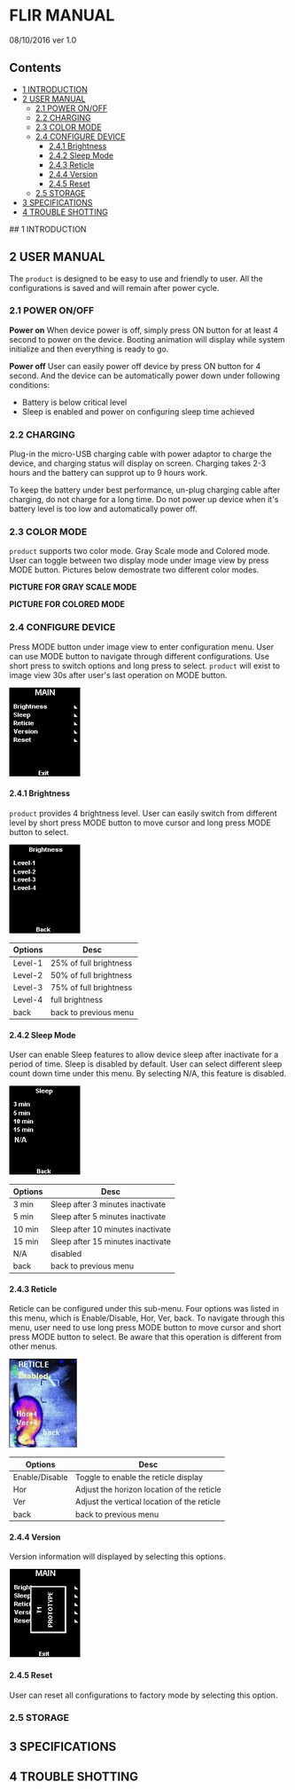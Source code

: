 # FLIR MANUAL
08/10/2016
ver 1.0


## Contents
* [1 INTRODUCTION](#id-section1)
* [2 USER MANUAL]()
	* [2.1 POWER ON/OFF]()
	* [2.2 CHARGING]()
	* [2.3 COLOR MODE]()
	* [2.4 CONFIGURE DEVICE]()
		* [2.4.1 Brightness]()
		* [2.4.2 Sleep Mode]()
		* [2.4.3 Reticle]()
		* [2.4.4 Version]()
		* [2.4.5 Reset]()
	* [2.5 STORAGE]()
* [3 SPECIFICATIONS]()
* [4 TROUBLE SHOTTING]()

<div id='id-section1'/>
## 1 INTRODUCTION

## 2 USER MANUAL
The `product` is designed to be easy to use and friendly to user. All the configurations is saved and will remain after power cycle. 

### 2.1 POWER ON/OFF
**Power on**
When device power is off, simply press ON button for at least 4 second to power on the device. Booting animation will display while system initialize and then everything is ready to go.

**Power off**
User can easily power off device by press ON button for 4 second. And the device can be automatically power down under following conditions:
* Battery is below critical level
* Sleep is enabled and power on configuring sleep time achieved

### 2.2 CHARGING
Plug-in the micro-USB charging cable with power adaptor to charge the device, and charging status will display on screen. Charging takes 2-3 hours and the battery can supprot up to 9 hours work.

To keep the battery under best performance, un-plug charging cable after charging, do not charge for a long time. Do not power up device when it's battery level is too low and automatically power off.

### 2.3 COLOR MODE
`product` supports two color mode. Gray Scale mode and Colored mode. User can toggle between two display mode under image view by press MODE button. Pictures below demostrate two different color modes.

**PICTURE FOR GRAY SCALE MODE**

**PICTURE FOR COLORED MODE**

### 2.4 CONFIGURE DEVICE
Press MODE button under image view to enter configuration menu. User can use MODE button to navigate through different configurations. Use short press to switch options and long press to select. `product` will exist to image view 30s after user's last operation on MODE button.

![](https://github.com/uestc-maddog/Flir_Camera/blob/master/Flir%20Doc/picture/content.bmp)


#### 2.4.1 Brightness
`product` provides 4 brightness level. User can easily switch from different level by short press MODE button to move cursor and long press MODE button to select.

![](https://github.com/uestc-maddog/Flir_Camera/blob/master/Flir%20Doc/picture/content_brightness.bmp)

|Options|Desc|
|---|---|
|Level-1|25% of full brightness|
|Level-2|50% of full brightness|
|Level-3|75% of full brightness|
|Level-4|full brightness|
|back|back to previous menu|


#### 2.4.2 Sleep Mode
User can enable Sleep features to allow device sleep after inactivate for a period of time. Sleep is disabled by default. User can select different sleep count down time under this menu. By selecting N/A, this feature is disabled.

![](https://github.com/uestc-maddog/Flir_Camera/blob/master/Flir%20Doc/picture/content_sleep.bmp)

|Options|Desc|
|---|---|
|3 min|Sleep after 3 minutes inactivate|
|5 min|Sleep after 5 minutes inactivate|
|10 min|Sleep after 10 minutes inactivate|
|15 min|Sleep after 15 minutes inactivate|
|N/A|disabled|
|back|back to previous menu|


#### 2.4.3 Reticle
Reticle can be configured under this sub-menu. Four options was listed in this menu, which is Enable/Disable, Hor, Ver, back. To navigate through this menu, user need to use long press MODE button to move cursor and short press MODE button to select. Be aware that this operation is different from other menus.

![](https://github.com/uestc-maddog/Flir_Camera/blob/master/Flir%20Doc/picture/oumu.jpg)

|Options|Desc|
|---|---|
|Enable/Disable|Toggle to enable the reticle display|
|Hor|Adjust the horizon location of the reticle|
|Ver|Adjust the vertical location of the reticle|
|back|back to previous menu|

#### 2.4.4 Version
Version information will displayed by selecting this options. 

![](https://github.com/uestc-maddog/Flir_Camera/blob/master/Flir%20Doc/picture/version.png)

#### 2.4.5 Reset
User can reset all configurations to factory mode by selecting this option.

### 2.5 STORAGE


## 3 SPECIFICATIONS


## 4 TROUBLE SHOTTING

